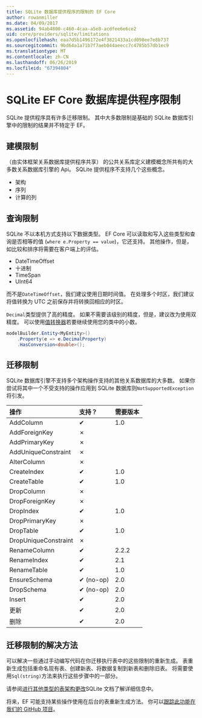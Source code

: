 ```yaml
---
title: SQLite 数据库提供程序的限制的 EF Core
author: rowanmiller
ms.date: 04/09/2017
ms.assetid: 94ab4800-c460-4caa-a5e8-acdfee6e6ce2
uid: core/providers/sqlite/limitations
ms.openlocfilehash: eaa7d5b1496172e4f3821433a1cd098ee7e8b737
ms.sourcegitcommit: 9bd64a1a71b7f7aeb044aeecc7c4785b57db1ec9
ms.translationtype: MT
ms.contentlocale: zh-CN
ms.lasthandoff: 06/26/2019
ms.locfileid: "67394804"
---
```

# <a name="sqlite-ef-core-database-provider-limitations"></a>SQLite EF Core 数据库提供程序限制

SQLite 提供程序具有许多迁移限制。 其中大多数限制是基础的 SQLite 数据库引擎中的限制的结果并不特定于 EF。

## <a name="modeling-limitations"></a>建模限制

（由实体框架关系数据库提供程序共享） 的公共关系库定义建模概念所共有的大多数关系数据库引擎的 Api。 SQLite 提供程序不支持几个这些概念。

* 架构
* 序列
* 计算的列

## <a name="query-limitations"></a>查询限制

SQLite 不以本机方式支持以下数据类型。 EF Core 可以读取和写入这些类型和查询是否相等的值 (`where e.Property == value`)，它还支持。 其他操作，但是，如比较和排序将需要在客户端上的评估。

* DateTimeOffset
* 十进制
* TimeSpan
* UInt64

而不是`DateTimeOffset`，我们建议使用日期时间值。 在处理多个时区，我们建议将值转换为 UTC 之前保存并将转换回相应的时区。

`Decimal`类型提供了高的精度。 如果不需要该级别的精度，但是，建议改为使用双精度。 可以使用[值转换器](../../modeling/value-conversions.md)若要继续使用您的类中的小数。

``` csharp
modelBuilder.Entity<MyEntity>()
    .Property(e => e.DecimalProperty)
    .HasConversion<double>();
```

## <a name="migrations-limitations"></a>迁移限制

SQLite 数据库引擎不支持多个架构操作支持的其他关系数据库的大多数。 如果你尝试将其中一个不受支持的操作应用到 SQLite 数据库则`NotSupportedException`将引发。

| 操作            | 支持？ | 需要版本 |
|:---------------------|:-----------|:-----------------|
| AddColumn            | ✔          | 1.0              |
| AddForeignKey        | ✗          |                  |
| AddPrimaryKey        | ✗          |                  |
| AddUniqueConstraint  | ✗          |                  |
| AlterColumn          | ✗          |                  |
| CreateIndex          | ✔          | 1.0              |
| CreateTable          | ✔          | 1.0              |
| DropColumn           | ✗          |                  |
| DropForeignKey       | ✗          |                  |
| DropIndex            | ✔          | 1.0              |
| DropPrimaryKey       | ✗          |                  |
| DropTable            | ✔          | 1.0              |
| DropUniqueConstraint | ✗          |                  |
| RenameColumn         | ✔          | 2.2.2            |
| RenameIndex          | ✔          | 2.1              |
| RenameTable          | ✔          | 1.0              |
| EnsureSchema         | ✔ (no-op)  | 2.0              |
| DropSchema           | ✔ (no-op)  | 2.0              |
| Insert               | ✔          | 2.0              |
| 更新               | ✔          | 2.0              |
| 删除               | ✔          | 2.0              |

## <a name="migrations-limitations-workaround"></a>迁移限制的解决方法

可以解决一些通过手动编写代码在你迁移执行表中的这些限制的重新生成。 表重新生成包括重命名现有表、创建新表、将数据复制到新表和删除旧表。 将需要使用`Sql(string)`方法来执行这些步骤中的一部分。

请参阅[进行其他类型的表架构更改](http://sqlite.org/lang_altertable.html#otheralter)SQLite 文档了解详细信息中。

将来，EF 可能支持某些操作使用在后台的表重新生成方法。 你可以[跟踪此功能在我们的 GitHub 项目](https://github.com/aspnet/EntityFrameworkCore/issues/329)。
